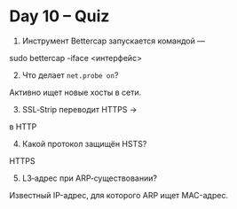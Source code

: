 # Day 10 – Quiz

1. Инструмент Bettercap запускается командой —

sudo bettercap -iface <интерфейс>

2. Что делает `net.probe on`?

Активно ищет новые хосты в сети.

3. SSL‑Strip переводит HTTPS →

в HTTP


4. Какой протокол защищён HSTS?

HTTPS

5. L3‑адрес при ARP‑существовании?

Известный IP-адрес, для которого ARP ищет MAC-адрес.



